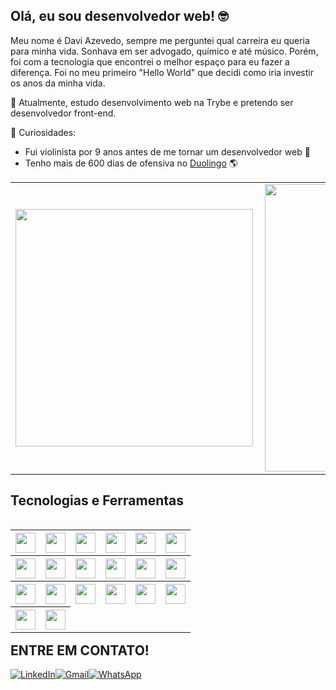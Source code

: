 ## Olá, eu sou desenvolvedor web! 🤓

Meu nome é Davi Azevedo, sempre me perguntei qual carreira eu queria para minha vida. Sonhava em ser advogado, químico e até músico. Porém, foi com a tecnologia que encontrei o melhor espaço para eu fazer a diferença. Foi no meu primeiro "Hello World" que decidi como iria investir os anos da minha vida.

🔭 Atualmente, estudo desenvolvimento web na Trybe e pretendo ser desenvolvedor front-end.

🌱 Curiosidades:

- Fui violinista por 9 anos antes de me tornar um desenvolvedor web 🎻
- Tenho mais de 600 dias de ofensiva no [Duolingo](https://www.duolingo.com/profile/daviazev) 🌎

<center>
<table>
    <tr>
        <td><img width="380px" align="left" src="https://github-readme-stats.vercel.app/api/top-langs/?username=daviazev&hide=html&layout=compact&theme=buefy" /></td>
        <td><img width="460px" align="left" src="https://github-readme-stats.vercel.app/api?username=daviazev&theme=buefy"/></td>
    </tr>
</table>
</center>

<h2 align="left">Tecnologias e Ferramentas</h2>
<table width="320px" align="left" border="0">
    <tr>
    <th><img height="32px" src="https://img.shields.io/badge/HTML5-E34F26?style=for-the-badge&logo=html5&logoColor=white"></th>
    <th><img height="32px" src="https://img.shields.io/badge/CSS3-1572B6?style=for-the-badge&logo=css3&logoColor=white"></th>
    <th><img height="32px" src="https://img.shields.io/badge/JavaScript-F7DF1E?style=for-the-badge&logo=javascript&logoColor=black"></th>
    <th><img height="32px" src="https://img.shields.io/badge/React-20232A?style=for-the-badge&logo=react&logoColor=61DAFB"></th>
    <th><img height="32px" src="https://img.shields.io/badge/React_Router-CA4245?style=for-the-badge&logo=react-router&logoColor=white"></th>
    <th><img height="32px" src="https://camo.githubusercontent.com/81aeb1a947697457dbf01915ba8bb60e4bcf0c9003fc2d62659be9d5d5b47317/68747470733a2f2f696d672e736869656c64732e696f2f62616467652f74657374696e672532306c6962726172792d3332333333303f7374796c653d666f722d7468652d6261646765266c6f676f3d74657374696e672d6c696272617279266c6f676f436f6c6f723d726564"></th>
    </tr>
    <tr>
    <th><img height="32px" src="https://camo.githubusercontent.com/5ec7b7ed343219da6b2213349bacdc389803950b5298464b35e76f7ab6ccf27d/68747470733a2f2f696d672e736869656c64732e696f2f62616467652f4a6573742d4332313332353f7374796c653d666f722d7468652d6261646765266c6f676f3d6a657374266c6f676f436f6c6f723d7768697465"></th>
    <th><img height="32px" src="https://img.shields.io/badge/Redux-593D88?style=for-the-badge&logo=redux&logoColor=white"></th>
    <th><img height="32px" src="https://img.shields.io/badge/Node.js-43853D?style=for-the-badge&logo=node.js&logoColor=white"></th>
    <th><img height="32px" src="https://img.shields.io/badge/MySQL-00000F?style=for-the-badge&logo=mysql&logoColor=white"></th>
    <th><img height="32px" src="https://img.shields.io/badge/MongoDB-4EA94B?style=for-the-badge&logo=mongodb&logoColor=white"></th>
    <th><img height="32px" src="https://camo.githubusercontent.com/6c50eb6f911b1bcb4c0b790fb5e908bf896c525685839fa802c41349dcd1c8bf/68747470733a2f2f696d672e736869656c64732e696f2f62616467652f53657175656c697a652d3532423045373f7374796c653d666f722d7468652d6261646765266c6f676f3d53657175656c697a65266c6f676f436f6c6f723d7768697465"></th>
    </tr>
    <tr>
    <th><img height="32px" src="https://img.shields.io/badge/TypeScript-007ACC?style=for-the-badge&logo=typescript&logoColor=white"></th>
    <th><img height="32px" src="https://camo.githubusercontent.com/7f73136d92799b19be179d1ed87b461120c35ed917c7d5ab59a7606209da7bd3/68747470733a2f2f696d672e736869656c64732e696f2f62616467652f457870726573732e6a732d3030303030303f7374796c653d666f722d7468652d6261646765266c6f676f3d65787072657373266c6f676f436f6c6f723d7768697465"></th>
    <th><img height="32px" src="https://camo.githubusercontent.com/0482f5dbf5f28178254184a78d0fd79051d8844d34c645ac44220befd3226f45/68747470733a2f2f696d672e736869656c64732e696f2f62616467652f6d6f6368612e6a732d3332333333303f7374796c653d666f722d7468652d6261646765266c6f676f3d6d6f636861266c6f676f436f6c6f723d42726f776e"></th>
    <th><img height="32px" src="https://camo.githubusercontent.com/d2f61ea606862e8362d246f4554f1cc9cbf220c4aaf8d4530d138605488eacb9/68747470733a2f2f696d672e736869656c64732e696f2f62616467652f636861692e6a732d3332333333303f7374796c653d666f722d7468652d6261646765266c6f676f3d63686169266c6f676f436f6c6f723d726564"></th>
    <th><img height="32px" src="https://img.shields.io/badge/Docker-2496ED?style=for-the-badge&logo=docker&logoColor=white"></th>
    <th><img height="32px" src="https://img.shields.io/badge/Git-E34F26?style=for-the-badge&logo=git&logoColor=white">
    </tr>
    <tr>
    <th><img height="32px" src="https://camo.githubusercontent.com/fbc3df79ffe1a99e482b154b29262ecbb10d6ee4ed22faa82683aa653d72c4e1/68747470733a2f2f696d672e736869656c64732e696f2f62616467652f4769744875622d3130303030303f7374796c653d666f722d7468652d6261646765266c6f676f3d676974687562266c6f676f436f6c6f723d7768697465"></th>
    <th><img height="32px" src="https://img.shields.io/badge/Linux-E34F26?style=for-the-badge&logo=linux&logoColor=black"></th>
    </tr>
</table>

<table>
    <h2>ENTRE EM CONTATO!</h2>
    <a href="https://www.linkedin.com/in/daviazev/" target="_blank"><img alt="LinkedIn" src="https://img.shields.io/badge/linkedin-%230077B5.svg?&style=for-the-badge&logo=linkedin&logoColor=white" /></a>
    <a href="mailto:azvd.davi@gmail.com" target="_blank"><img alt="Gmail" src="https://img.shields.io/badge/Gmail-%2312100E?style=for-the-badge&logo=Gmail&logoColor=red" /></a>
    <a href="https://wa.me/5511945000891" target="_blank"><img alt="WhatsApp" src="https://img.shields.io/badge/WhatsApp-25D366?style=for-the-badge&logo=whatsapp&logoColor=white" /></a>
</table>
